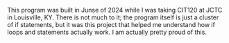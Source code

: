 This program was built in Junse of 2024 while I was taking CIT120 at JCTC in Louisville, KY. There is not much to it; the program itself is just a cluster of if statements, but it was this project that helped me understand how if loops and statements actually work. I am actually pretty proud of this. 
